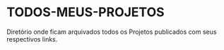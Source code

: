 # TODOS-MEUS-PROJETOS
Diretório onde ficam arquivados todos os Projetos publicados com seus respectivos links.

